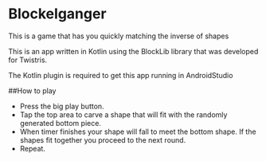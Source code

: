 # Blockelganger
This is a game that has you quickly matching the inverse of shapes

This is an app written in Kotlin using the BlockLib library that was developed for Twistris.

The Kotlin plugin is required to get this app running in AndroidStudio

##How to play
- Press the big play button.
- Tap the top area to carve a shape that will fit with the randomly generated bottom piece.
- When timer finishes your shape will fall to meet the bottom shape. If the shapes fit together you proceed to the next round.
- Repeat.
